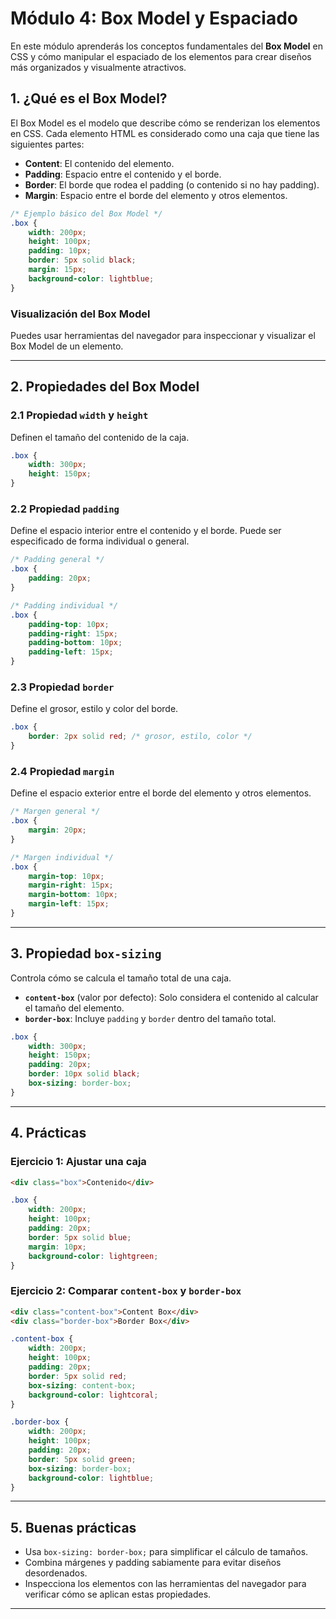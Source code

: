 # Módulo 4: Box Model y Espaciado

En este módulo aprenderás los conceptos fundamentales del **Box Model** en CSS y cómo manipular el espaciado de los elementos para crear diseños más organizados y visualmente atractivos.

## 1. ¿Qué es el Box Model?

El Box Model es el modelo que describe cómo se renderizan los elementos en CSS. Cada elemento HTML es considerado como una caja que tiene las siguientes partes:

-   **Content**: El contenido del elemento.
-   **Padding**: Espacio entre el contenido y el borde.
-   **Border**: El borde que rodea el padding (o contenido si no hay padding).
-   **Margin**: Espacio entre el borde del elemento y otros elementos.

```css
/* Ejemplo básico del Box Model */
.box {
    width: 200px;
    height: 100px;
    padding: 10px;
    border: 5px solid black;
    margin: 15px;
    background-color: lightblue;
}
```

### Visualización del Box Model

Puedes usar herramientas del navegador para inspeccionar y visualizar el Box Model de un elemento.

---

## 2. Propiedades del Box Model

### 2.1 Propiedad `width` y `height`

Definen el tamaño del contenido de la caja.

```css
.box {
    width: 300px;
    height: 150px;
}
```

### 2.2 Propiedad `padding`

Define el espacio interior entre el contenido y el borde. Puede ser especificado de forma individual o general.

```css
/* Padding general */
.box {
    padding: 20px;
}

/* Padding individual */
.box {
    padding-top: 10px;
    padding-right: 15px;
    padding-bottom: 10px;
    padding-left: 15px;
}
```

### 2.3 Propiedad `border`

Define el grosor, estilo y color del borde.

```css
.box {
    border: 2px solid red; /* grosor, estilo, color */
}
```

### 2.4 Propiedad `margin`

Define el espacio exterior entre el borde del elemento y otros elementos.

```css
/* Margen general */
.box {
    margin: 20px;
}

/* Margen individual */
.box {
    margin-top: 10px;
    margin-right: 15px;
    margin-bottom: 10px;
    margin-left: 15px;
}
```

---

## 3. Propiedad `box-sizing`

Controla cómo se calcula el tamaño total de una caja.

-   **`content-box`** (valor por defecto): Solo considera el contenido al calcular el tamaño del elemento.
-   **`border-box`**: Incluye `padding` y `border` dentro del tamaño total.

```css
.box {
    width: 300px;
    height: 150px;
    padding: 20px;
    border: 10px solid black;
    box-sizing: border-box;
}
```

---

## 4. Prácticas

### Ejercicio 1: Ajustar una caja

```html
<div class="box">Contenido</div>
```

```css
.box {
    width: 200px;
    height: 100px;
    padding: 20px;
    border: 5px solid blue;
    margin: 10px;
    background-color: lightgreen;
}
```

### Ejercicio 2: Comparar `content-box` y `border-box`

```html
<div class="content-box">Content Box</div>
<div class="border-box">Border Box</div>
```

```css
.content-box {
    width: 200px;
    height: 100px;
    padding: 20px;
    border: 5px solid red;
    box-sizing: content-box;
    background-color: lightcoral;
}

.border-box {
    width: 200px;
    height: 100px;
    padding: 20px;
    border: 5px solid green;
    box-sizing: border-box;
    background-color: lightblue;
}
```

---

## 5. Buenas prácticas

-   Usa `box-sizing: border-box;` para simplificar el cálculo de tamaños.
-   Combina márgenes y padding sabiamente para evitar diseños desordenados.
-   Inspecciona los elementos con las herramientas del navegador para verificar cómo se aplican estas propiedades.

---
